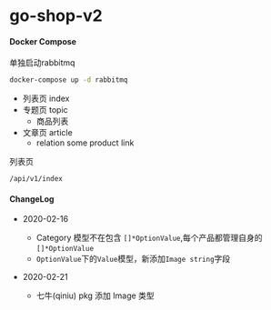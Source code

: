 # go-shop-v2


#### Docker Compose

单独启动rabbitmq
```bash
docker-compose up -d rabbitmq
```



- 列表页 index
- 专题页 topic
    + 商品列表
- 文章页 article
    + relation some product link

列表页
```
/api/v1/index
```


#### ChangeLog 
- 2020-02-16
    - Category 模型不在包含 `[]*OptionValue`,每个产品都管理自身的 `[]*OptionValue`
    - `OptionValue`下的`Value`模型，新添加`Image string`字段

- 2020-02-21
    - 七牛(qiniu) pkg 添加 Image 类型